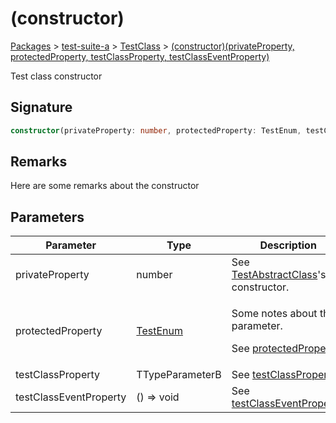 # (constructor)

[Packages](/) > [test-suite-a](/test-suite-a/) > [TestClass](/test-suite-a/testclass-class/) > [(constructor)(privateProperty, protectedProperty, testClassProperty, testClassEventProperty)](/test-suite-a/testclass-class/_constructor_-constructor)

Test class constructor

<h2 id="_constructor_-signature">Signature</h2>

```typescript
constructor(privateProperty: number, protectedProperty: TestEnum, testClassProperty: TTypeParameterB, testClassEventProperty: () => void);
```

<h2 id="_constructor_-remarks">Remarks</h2>

Here are some remarks about the constructor

<h2 id="_constructor_-parameters">Parameters</h2>

| Parameter | Type | Description |
| - | - | - |
| privateProperty | number | See [TestAbstractClass](/test-suite-a/testabstractclass-class/)'s constructor. |
| protectedProperty | [TestEnum](/test-suite-a/testenum-enum/) | <p>Some notes about the parameter.</p><p>See <a href="/test-suite-a/testabstractclass-class/protectedproperty-property">protectedProperty</a>.</p> |
| testClassProperty | TTypeParameterB | See [testClassProperty](/test-suite-a/testclass-class/testclassproperty-property). |
| testClassEventProperty | () => void | See [testClassEventProperty](/test-suite-a/testclass-class/testclasseventproperty-property). |
